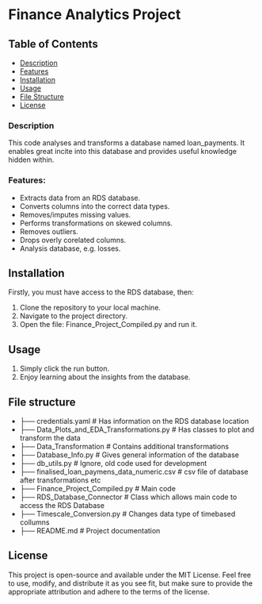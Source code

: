 # **Finance Analytics Project**

## Table of Contents
- [Description](#description)
- [Features](#features)
- [Installation](#installation)
- [Usage](#usage)
- [File Structure](#file-structure)
- [License](#license)

### Description
This code analyses and transforms a database named loan_payments. It enables great incite into this database and provides useful knowledge hidden within.

### Features:
- Extracts data from an RDS database.
- Converts columns into the correct data types.
- Removes/imputes missing values.
- Performs transformations on skewed columns.
- Removes outliers.
- Drops overly corelated columns.
- Analysis database, e.g. losses.

## Installation
Firstly, you must have access to the RDS database, then:
1. Clone the repository to your local machine.
2. Navigate to the project directory.
3. Open the file: Finance_Project_Compiled.py and run it.

## Usage
1. Simply click the run button.
2. Enjoy learning about the insights from the database.

## File structure
  - ├── credentials.yaml  # Has information on the RDS database location
  - ├── Data_Plots_and_EDA_Transformations.py  # Has classes to plot and transform the data
  - ├── Data_Transformation  # Contains additional transformations
  - ├── Database_Info.py  # Gives general information of the database
  - ├── db_utils.py  # Ignore, old code used for development
  - ├── finalised_loan_paymens_data_numeric.csv  # csv file of database after transformations etc
  - ├── Finance_Project_Compiled.py # Main code
  - ├── RDS_Database_Connector # Class which allows main code to access the RDS Database
  - ├── Timescale_Conversion.py # Changes data type of timebased collumns
  - ├── README.md  # Project documentation

## License
This project is open-source and available under the MIT License. Feel free to use, modify, and distribute it as you see fit, but make sure to provide the appropriate attribution and adhere to the terms of the license.
